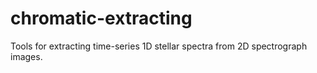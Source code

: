 # chromatic-extracting
Tools for extracting time-series 1D stellar spectra from 2D spectrograph images.
